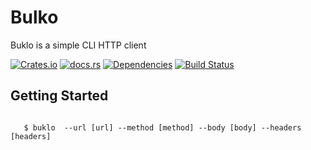 # Bulko
 Buklo is a simple CLI HTTP client


[![Crates.io][crates-badge]][crates-url]
[![docs.rs][docs-badge]][docs-url]
[![Dependencies][dependencies-badge]][dependencies-url]
[![Build Status][actions-badge]][actions-url]



 ## Getting Started

 ``` shell

    $ buklo  --url [url] --method [method] --body [body] --headers [headers]

```


[crates.io-badge]: https://img.shields.io/crates/v/buklo?style=flat-square

[crates-badge]: https://img.shields.io/crates/v/buklo.svg
[crates-url]: https://crates.io/crates/buklo
[actions-badge]: https://github.com/ghishadow/buklo/workflows/release/badge.svg
[actions-url]: https://github.com/ghishadow/buklo/actions/workflows/release.yml?query=branch%3Amain
[docs-badge]: https://img.shields.io/docsrs/buklo.svg
[docs-url]: https://docs.rs/buklo
[dependencies-badge]: https://img.shields.io/librariesio/release/cargo/buklo.svg
[dependencies-url]: https://crates.io/crates/buklo/dependencies
